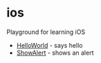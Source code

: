 ios
===

Playground for learning iOS

* [HelloWorld](HelloWorld) - says hello
* [ShowAlert](ShowAlert) - shows an alert
